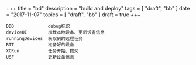 +++
title = "bd"
description = "build and deploy"
tags = [
    "draft",
    "bb"
]
date = "2017-11-07"
topics = [
    "draft",
    "bb"
]
draft = true
+++


```
DDD				debug标识
deviceUI		加载本地设备、更新设备信息
runningDevices	获取到的远程任务
RTT				准备好的设备
XCRun			任务开始、提交	
USF				更新设备信息
```

